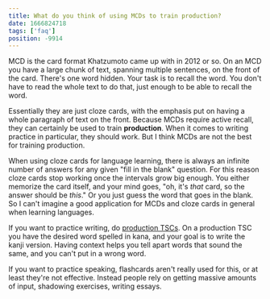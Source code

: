 ```yaml
---
title: What do you think of using MCDs to train production?
date: 1666824718
tags: ['faq']
position: -9914
---
```


MCD is the card format Khatzumoto came up with in 2012 or so.
On an MCD you have a large chunk of text, spanning multiple sentences, on the front of the card.
There's one word hidden.
Your task is to recall the word.
You don't have to read the whole text to do that,
just enough to be able to recall the word.

Essentially they are just cloze cards,
with the emphasis put on having a whole paragraph of text on the front.
Because MCDs require active recall,
they can certainly be used to train **production**.
When it comes to writing practice in particular, they should work.
But I think MCDs are not the best for training production.

When using cloze cards for language learning,
there is always an infinite number of answers for any given "fill in the blank" question.
For this reason cloze cards stop working once the intervals grow big enough.
You either memorize the card itself,
and your mind goes,
"oh, it's *that* card, so the answer should be *this*."
Or you just guess the word that goes in the blank.
So I can't imagine a good application for MCDs and cloze cards in general
when learning languages.

If you want to practice writing, do [production TSCs](writing-japanese.html#writing-kanji).
On a production TSC you have the desired word spelled in kana,
and your goal is to write the kanji version.
Having context helps you tell apart words that sound the same,
and you can't put in a wrong word.

If you want to practice speaking,
flashcards aren't really used for this,
or at least they're not effective.
Instead people rely on getting massive amounts of input,
shadowing exercises,
writing essays.
